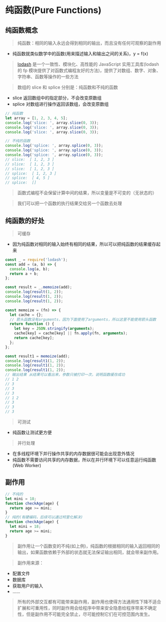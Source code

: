# 纯函数(Pure Functions)

## 纯函数概念

> 纯函数：相同的输入永远会得到相同的输出，而且没有任何可观察的副作用

- 纯函数就类似数学中的函数(用来描述输入和输出之间的关系)，y = f(x)

> [lodash](https://lodash.com/) 是一个一致性、模块化、高性能的 JavaScript 实用工具库(lodash 的 fp 模块提供了对函数式编程友好的方法)，提供了对数组、数字、对象、字符串、函数等操作的一些方法

> 数组的 slice 和 splice 分别是：纯函数和不纯的函数

- slice 返回数组中的指定部分，不会改变原数组
- splice 对数组进行操作返回该数组，会改变原数组

```javascript
// 纯函数
let array = [1, 2, 3, 4, 5];
console.log('slice: ', array.slice(0, 3));
console.log('slice: ', array.slice(0, 3));
console.log('slice: ', array.slice(0, 3));

// 不纯的函数
console.log('splice: ', array.splice(0, 3));
console.log('splice: ', array.splice(0, 3));
console.log('splice: ', array.splice(0, 3));
// slice:  [ 1, 2, 3 ]
// slice:  [ 1, 2, 3 ]
// slice:  [ 1, 2, 3 ]
// splice:  [ 1, 2, 3 ]
// splice:  [ 4, 5 ]
// splice:  []
```

> 函数式编程不会保留计算中间的结果，所以变量是不可变的（无状态的）

> 我们可以把一个函数的执行结果交给另一个函数去处理

## 纯函数的好处

> 可缓存

- 因为纯函数对相同的输入始终有相同的结果，所以可以把纯函数的结果缓存起来

```javascript
const _ = require('lodash');
const add = (a, b) => {
  console.log(a, b);
  return a + b;
};

const result = _.memoize(add);
console.log(result(1, 2));
console.log(result(1, 2));
console.log(result(1, 2));

const memoize = (fn) => {
  let cache = {};
  // 箭头函数没有arguments，因为下面使用了arguments，所以这里不能使用箭头函数
  return function () {
    let key = JSON.stringify(arguments);
    cache[key] = cache[key] || fn.apply(fn, arguments);
    return cache[key];
  };
};

const result1 = memoize(add);
console.log(result1(1, 2));
console.log(result1(1, 2));
console.log(result1(1, 2));
// 输出结果 从结果可以看出来，参数只被打印一次，说明函数缓存成功
// 1 2
// 3
// 3
// 3
// 1 2
// 3
// 3
// 3
```

> 可测试

- 纯函数让测试更方便

> 并行处理

- 在多线程环境下并行操作共享的内存数据很可能会出现意外情况
- 纯函数不需要访问共享的内存数据，所以在并行环境下可以任意运行纯函数 (Web Worker)

## 副作用

```javascript
// 不纯的
let mini = 18;
function checkAge(age) {
  return age >= mini;
}
// 纯的(有硬编码，后续可以通过柯里化解决)
function checkAge(age) {
  let mini = 18;
  return age >= mini;
}
```

> 副作用让一个函数变的不纯(如上例)，纯函数的根据相同的输入返回相同的输出，如果函数依赖于外部的状态就无法保证输出相同，就会带来副作用。

> 副作用来源：

- 配置文件
- 数据库
- 获取用户的输入
- ……

> 所有的外部交互都有可能带来副作用，副作用也使得方法通用性下降不适合扩展和可重用性，同时副作用会给程序中带来安全隐患给程序带来不确定性，但是副作用不可能完全禁止，尽可能控制它们在可控范围内发生。
